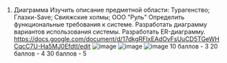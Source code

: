 1. Диаграмма
  Изучить описание предметной области: Турагенство; Глазки-Save; Свияжские холмы; ООО "Руль"
  Определить функциональные требования к системе.
  Разработать диаграмму вариантов использования системы.
  Разработать ER-диаграмму.
https://docs.google.com/document/d/17dkgRFIxEAdOvFsUuCD5TGeWHCqcC7U-Ha5MJ0EfdtI/edit
![image](https://github.com/Avar1tia/DemoEkzamen/assets/97594483/0f1b72a2-548e-4795-9f10-9a7e412dc72a)
![image](https://github.com/Avar1tia/DemoEkzamen/assets/97594483/015cc2f7-d659-424c-986d-5a0eb0df888d)
![image](https://github.com/Avar1tia/DemoEkzamen/assets/97594483/a83b6980-fdc8-4efd-9fb8-5ca09282d94f)
10 баллов - 3
20 баллов - 4
30 баллов - 5

